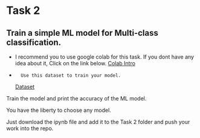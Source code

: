 # Task 2

## Train a simple ML model for Multi-class classification.

- 	I recommend you to use google colab for this task. If you dont have any idea about it,
	Click on the link below.
	[Colab Intro](https://colab.research.google.com/notebooks/intro.ipynb)

-       Use this dataset to train your model.
	[Dataset](https://archive.ics.uci.edu/ml/datasets/Glass+Identification)
    
Train the model and print the accuracy of the ML model.

You have the liberty to choose any model.

Just download the ipynb file and add it to the Task 2 folder and push your work into the repo.
